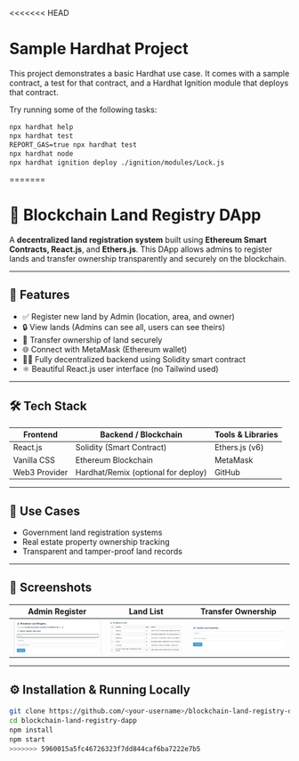 <<<<<<< HEAD
# Sample Hardhat Project

This project demonstrates a basic Hardhat use case. It comes with a sample contract, a test for that contract, and a Hardhat Ignition module that deploys that contract.

Try running some of the following tasks:

```shell
npx hardhat help
npx hardhat test
REPORT_GAS=true npx hardhat test
npx hardhat node
npx hardhat ignition deploy ./ignition/modules/Lock.js
```
=======
# 🏡 Blockchain Land Registry DApp

A **decentralized land registration system** built using **Ethereum Smart Contracts, React.js**, and **Ethers.js**. This DApp allows admins to register lands and transfer ownership transparently and securely on the blockchain.

---

## 🚀 Features

- ✅ Register new land by Admin (location, area, and owner)
- 🔒 View lands (Admins can see all, users can see theirs)
- 🔁 Transfer ownership of land securely
- 🌐 Connect with MetaMask (Ethereum wallet)
- 👨‍💻 Fully decentralized backend using Solidity smart contract
- ⚛️ Beautiful React.js user interface (no Tailwind used)

---

## 🛠️ Tech Stack

| Frontend        | Backend / Blockchain    | Tools & Libraries     |
|-----------------|-------------------------|------------------------|
| React.js        | Solidity (Smart Contract) | Ethers.js (v6)         |
| Vanilla CSS     | Ethereum Blockchain     | MetaMask               |
| Web3 Provider   | Hardhat/Remix (optional for deploy) | GitHub |

---

## 🎯 Use Cases

- Government land registration systems
- Real estate property ownership tracking
- Transparent and tamper-proof land records

---

## 📸 Screenshots

| Admin Register | Land List | Transfer Ownership |
|----------------|------------|--------------------|
| ![Admin](screenshots/admin.png) | ![List](screenshots/list.png) | ![Transfer](screenshots/transfer.png) |

---

## ⚙️ Installation & Running Locally

```bash
git clone https://github.com/<your-username>/blockchain-land-registry-dapp.git
cd blockchain-land-registry-dapp
npm install
npm start
>>>>>>> 5960015a5fc46726323f7dd844caf6ba7222e7b5
